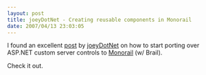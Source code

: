 ```yaml
---
layout: post
title: joeyDotNet - Creating reusable components in Monorail
date: 2007/04/13 23:03:05
---
```



I found an excellent [post](http://joeydotnet.com/blog/archive/2007/04/13/Having-fun-creating-reusable-components-in-MonoRail.aspx) by [joeyDotNet](http://joeydotnet.com/blog/Default.aspx) on how to start porting over ASP.NET custom server controls to [Monorail](http://www.castleproject.org/monorail/index.html) (w/ Brail).

Check it out.